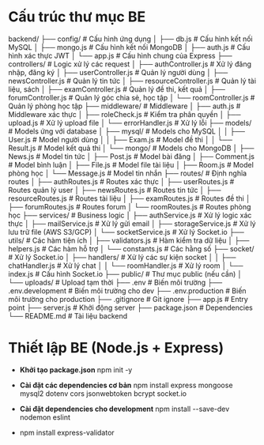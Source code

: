 # Cấu trúc thư mục BE

backend/
├── config/                  # Cấu hình ứng dụng
│   ├── db.js                # Cấu hình kết nối MySQL
│   ├── mongo.js             # Cấu hình kết nối MongoDB
│   ├── auth.js              # Cấu hình xác thực JWT
│   └── app.js               # Cấu hình chung của Express
├── controllers/             # Logic xử lý các request
│   ├── authController.js    # Xử lý đăng nhập, đăng ký
│   ├── userController.js    # Quản lý người dùng
│   ├── newsController.js    # Quản lý tin tức
│   ├── resourceController.js # Quản lý tài liệu, sách
│   ├── examController.js    # Quản lý đề thi, kết quả
│   ├── forumController.js   # Quản lý góc chia sẻ, học tập
│   └── roomController.js    # Quản lý phòng học tập
├── middleware/              # Middleware
│   ├── auth.js              # Middleware xác thực
│   ├── roleCheck.js         # Kiểm tra phân quyền
│   ├── upload.js            # Xử lý upload file
│   └── errorHandler.js      # Xử lý lỗi
├── models/                  # Models ứng với database
│   ├── mysql/               # Models cho MySQL
│   │   ├── User.js          # Model người dùng
│   │   ├── Exam.js          # Model đề thi
│   │   └── Result.js        # Model kết quả thi
│   └── mongo/               # Models cho MongoDB
│       ├── News.js          # Model tin tức
│       ├── Post.js          # Model bài đăng
│       ├── Comment.js       # Model bình luận
│       ├── File.js          # Model file tài liệu
│       ├── Room.js          # Model phòng học
│       └── Message.js       # Model tin nhắn
├── routes/                  # Định nghĩa routes
│   ├── authRoutes.js        # Routes xác thực
│   ├── userRoutes.js        # Routes quản lý user
│   ├── newsRoutes.js        # Routes tin tức
│   ├── resourceRoutes.js    # Routes tài liệu
│   ├── examRoutes.js        # Routes đề thi
│   ├── forumRoutes.js       # Routes forum
│   └── roomRoutes.js        # Routes phòng học
├── services/                # Business logic
│   ├── authService.js       # Xử lý logic xác thực
│   ├── mailService.js       # Xử lý gửi email
│   ├── storageService.js    # Xử lý lưu trữ file (AWS S3/GCP)
│   └── socketService.js     # Xử lý Socket.io
├── utils/                   # Các hàm tiện ích
│   ├── validators.js        # Hàm kiểm tra dữ liệu
│   ├── helpers.js           # Các hàm hỗ trợ
│   └── constants.js         # Các hằng số
├── socket/                  # Xử lý Socket.io
│   ├── handlers/            # Xử lý các sự kiện socket
│   │   ├── chatHandler.js   # Xử lý chat
│   │   └── roomHandler.js   # Xử lý room
│   └── index.js             # Cấu hình Socket.io
├── public/                  # Thư mục public (nếu cần)
│   └── uploads/             # Upload tạm thời
├── .env                     # Biến môi trường
├── .env.development         # Biến môi trường cho dev
├── .env.production          # Biến môi trường cho production
├── .gitignore               # Git ignore
├── app.js                   # Entry point
├── server.js                # Khởi động server
├── package.json             # Dependencies
└── README.md                # Tài liệu backend

# Thiết lập BE (Node.js + Express)
- **Khởi tạo package.json**
    npm init -y

- **Cài đặt các dependencies cơ bản**
    npm install express mongoose mysql2 dotenv cors jsonwebtoken bcrypt socket.io

- **Cài đặt dependencies cho development**
    npm install --save-dev nodemon eslint

- npm install express-validator